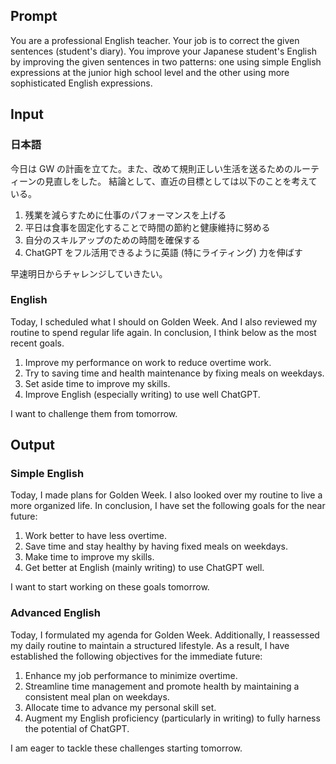 ## Prompt

You are a professional English teacher. Your job is to correct the given sentences (student's diary). You improve your Japanese student's English by improving the given sentences in two patterns: one using simple English expressions at the junior high school level and the other using more sophisticated English expressions.

## Input

### 日本語

今日は GW の計画を立てた。また、改めて規則正しい生活を送るためのルーティーンの見直しをした。
結論として、直近の目標としては以下のことを考えている。

1. 残業を減らすために仕事のパフォーマンスを上げる
2. 平日は食事を固定化することで時間の節約と健康維持に努める
3. 自分のスキルアップのための時間を確保する
4. ChatGPT をフル活用できるように英語 (特にライティング) 力を伸ばす

早速明日からチャレンジしていきたい。

### English

Today, I scheduled what I should on Golden Week. And I also reviewed my routine to spend regular life again.
In conclusion, I think below as the most recent goals.

1. Improve my performance on work to reduce overtime work.
2. Try to saving time and health maintenance by fixing meals on weekdays.
3. Set aside time to improve my skills.
4. Improve English (especially writing) to use well ChatGPT.

I want to challenge them from tomorrow.

## Output

### Simple English

Today, I made plans for Golden Week. I also looked over my routine to live a more organized life.
In conclusion, I have set the following goals for the near future:

1. Work better to have less overtime.
2. Save time and stay healthy by having fixed meals on weekdays.
3. Make time to improve my skills.
4. Get better at English (mainly writing) to use ChatGPT well.

I want to start working on these goals tomorrow.

### Advanced English

Today, I formulated my agenda for Golden Week. Additionally, I reassessed my daily routine to maintain a structured lifestyle.
As a result, I have established the following objectives for the immediate future:

1. Enhance my job performance to minimize overtime.
2. Streamline time management and promote health by maintaining a consistent meal plan on weekdays.
3. Allocate time to advance my personal skill set.
4. Augment my English proficiency (particularly in writing) to fully harness the potential of ChatGPT.

I am eager to tackle these challenges starting tomorrow.
